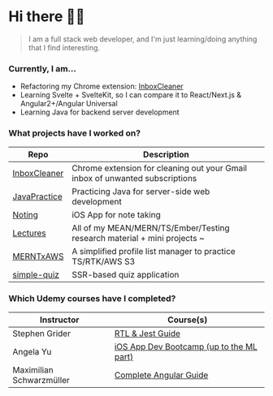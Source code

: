 # Hi there 👋🫨

> I am a full stack web developer, and I'm just learning/doing anything that I find interesting.

### Currently, I am...
- Refactoring my Chrome extension: [InboxCleaner](https://github.com/ehuang47/InboxCleaner)
- Learning Svelte + SvelteKit, so I can compare it to React/Next.js & Angular2+/Angular Universal
- Learning Java for backend server development

### What projects have I worked on?
| Repo | Description |
| ---| ---|
| [InboxCleaner](https://github.com/ehuang47/InboxCleaner) | Chrome extension for cleaning out your Gmail inbox of unwanted subscriptions |
| [JavaPractice](https://github.com/ehuang47/JavaPractice) | Practicing Java for server-side web development |
| [Noting](https://github.com/ehuang47/Noting) | iOS App for note taking |
| [Lectures](https://github.com/ehuang47/Lectures) | All of my MEAN/MERN/TS/Ember/Testing research material + mini projects ~ |
| [MERNTxAWS](https://github.com/ehuang47/MERNTxAWS) | A simplified profile list manager to practice TS/RTK/AWS S3 | 
| [simple-quiz](https://github.com/ehuang47/simple-quiz) | SSR-based quiz application |

### Which Udemy courses have I completed?
| Instructor | Course(s) |
| ---| ---|
| Stephen Grider | [RTL & Jest Guide](https://www.udemy.com/course/react-testing-library-and-jest/) |
| Angela Yu | [iOS App Dev Bootcamp (up to the ML part)](https://www.udemy.com/course/ios-13-app-development-bootcamp/) |
| Maximilian Schwarzmüller | [Complete Angular Guide](https://www.udemy.com/course/the-complete-guide-to-angular-2/) |

<!--
i'm going to pin any current projects, and link the other repos in a table, generally describing what they're for (a ___ app, trying to learn this tech stack)

**ehuang47/ehuang47** is a ✨ _special_ ✨ repository because its `README.md` (this file) appears on your GitHub profile.

Here are some ideas to get you started:

- 🔭 I’m currently working on ...
- 🌱 I’m currently learning ...
- 👯 I’m looking to collaborate on ...
- 🤔 I’m looking for help with ...
- 💬 Ask me about ...
- 📫 How to reach me: ...
- 😄 Pronouns: ...
- ⚡ Fun fact: ...

- Tools that I've used/ my skillset
- frontend, backend, other
-->
